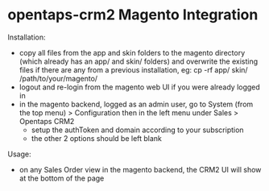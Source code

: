 opentaps-crm2 Magento Integration
=================================

Installation:
 * copy all files from the app and skin folders to the magento directory (which already has an app/ and skin/ folders) and overwrite the existing files if there are any from a previous installation, eg: cp -rf app/ skin/ /path/to/your/magento/
 * logout and re-login from the magento web UI if you were already logged in
 * in the magento backend, logged as an admin user, go to System (from the top menu) > Configuration then in the left menu under Sales > Opentaps CRM2
   * setup the authToken and domain according to your subscription
   * the other 2 options should be left blank

Usage:
  * on any Sales Order view in the magento backend, the CRM2 UI will show at the bottom of the page
